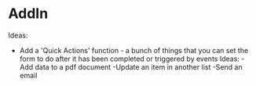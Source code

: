 # AddIn

Ideas:

- Add a 'Quick Actions' function - a bunch of things that you can set the form to do after it has been completed or triggered by events
Ideas:
-Add data to a pdf document
-Update an item in another list
-Send an email

